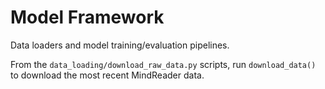 # Model Framework 

Data loaders and model training/evaluation pipelines. 

From the `data_loading/download_raw_data.py` scripts, run `download_data()` to download the most recent MindReader data.